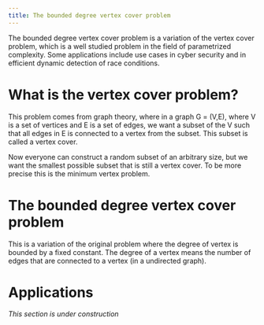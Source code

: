 ```yaml
---
title: The bounded degree vertex cover problem
---
```


The bounded degree vertex cover problem is a variation of the vertex cover problem, which is a well studied problem in the field of parametrized complexity. Some applications include use cases in cyber security and in efficient dynamic detection of race conditions.

# What is the vertex cover problem?

This problem comes from graph theory, where in a graph G = (V,E), where V is a set of vertices and E is a set of edges, we want a subset of the V such that all edges in E is connected to a vertex from the subset. This subset is called a vertex cover. 

Now everyone can construct a random subset of an arbitrary size, but we want the smallest possible subset that is still a vertex cover. To be more precise this is the minimum vertex problem.

# The bounded degree vertex cover problem

This is a variation of the original problem where the degree of vertex is bounded by a fixed constant. The degree of a vertex means the number of edges that are connected to a vertex (in a undirected graph). 

# Applications

*This section is under construction*
